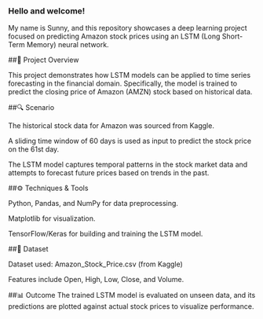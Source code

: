 ### Hello and welcome!
My name is Sunny, and this repository showcases a deep learning project focused on predicting Amazon stock prices using an LSTM (Long Short-Term Memory) neural network.

##🧠 Project Overview

This project demonstrates how LSTM models can be applied to time series forecasting in the financial domain. Specifically, the model is trained to predict the closing price of Amazon (AMZN) stock based on historical data.

##🔍 Scenario

The historical stock data for Amazon was sourced from Kaggle.

A sliding time window of 60 days is used as input to predict the stock price on the 61st day.

The LSTM model captures temporal patterns in the stock market data and attempts to forecast future prices based on trends in the past.

##⚙️ Techniques & Tools

Python, Pandas, and NumPy for data preprocessing.

Matplotlib for visualization.

TensorFlow/Keras for building and training the LSTM model.

##📁 Dataset

Dataset used: Amazon_Stock_Price.csv (from Kaggle)

Features include Open, High, Low, Close, and Volume.

##📊 Outcome
The trained LSTM model is evaluated on unseen data, and its predictions are plotted against actual stock prices to visualize performance.

